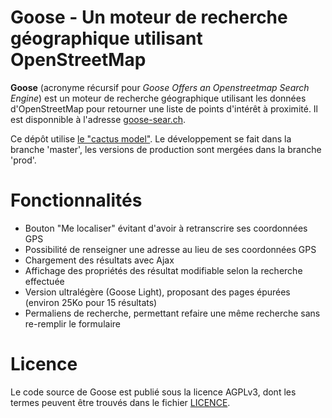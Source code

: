 Goose - Un moteur de recherche géographique utilisant OpenStreetMap
===================================================================

**Goose** (acronyme récursif pour *Goose Offers an Openstreetmap Search Engine*) est un moteur de recherche géographique utilisant les données d'OpenStreetMap pour retourner une liste de points d'intérêt à proximité. Il est disponnible à l'adresse [goose-sear.ch](https://goose-sear.ch/).

Ce dépôt utilise [le "cactus model"](https://barro.github.io/2016/02/a-succesful-git-branching-model-considered-harmful/). Le développement se fait dans la branche 'master', les versions de production sont mergées dans la branche 'prod'.

# Fonctionnalités

- Bouton "Me localiser" évitant d'avoir à retranscrire ses coordonnées GPS
- Possibilité de renseigner une adresse au lieu de ses coordonnées GPS
- Chargement des résultats avec Ajax
- Affichage des propriétés des résultat modifiable selon la recherche effectuée
- Version ultralégère (Goose Light), proposant des pages épurées (environ 25Ko pour 15 résultats)
- Permaliens de recherche, permettant refaire une même recherche sans re-remplir le formulaire

# Licence

Le code source de Goose est publié sous la licence AGPLv3, dont les termes peuvent être trouvés dans le fichier [LICENCE](LICENCE).
